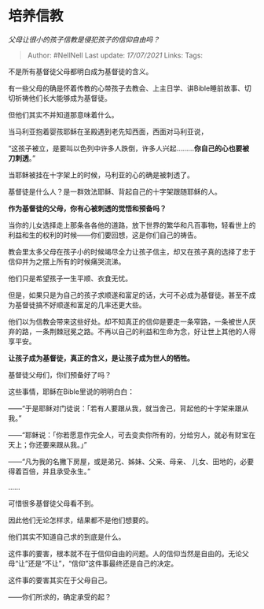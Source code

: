 # 培养信教
*父母让很小的孩子信教是侵犯孩子的信仰自由吗？*

> Author: #NellNell 
Last update: *17/07/2021* 
Links:
Tags: 
  

不是所有基督徒父母都明白成为基督徒的含义。

有一些父母的确是怀着传教的心带孩子去教会、上主日学、讲Bible睡前故事、切切祈祷他们长大能够成为基督徒。

但他们其实不并知道那意味着什么。

当马利亚抱着婴孩耶稣在圣殿遇到老先知西面，西面对马利亚说，

“这孩子被立，是要叫以色列中许多人跌倒，许多人兴起………**你自己的心也要被刀刺透**。”

当耶稣被挂在十字架上的时候，马利亚的心的确是被刺透了。

  

  

基督徒是什么人？是一群效法耶稣、背起自己的十字架跟随耶稣的人。

**作为基督徒的父母，你有心被刺透的觉悟和预备吗？**

当你的儿女选择走上那条各各他的道路，放下世界的繁华和凡百事物，轻看世上的利益和生的权利的时候——你们要回想，这是你们自己的祷告。

教会里太多父母在孩子小的时候竭尽全力让孩子信主，却又在孩子真的选择了忠于信仰并为之摆上所有的时候痛哭流涕。

他们只是希望孩子一生平顺、衣食无忧。

但是，如果只是为自己的孩子求顺遂和富足的话，大可不必成为基督徒。甚至不成为基督徒搞不好顺遂和富足的几率还更大些。

他们以为信教会带来这些好处。却不知真正的信仰是要走一条窄路，一条被世人厌弃的路，一条荆棘冠冕之路。不再以自己的利益和生命为念，好让世上其他的人得享平安。

**让孩子成为基督徒，真正的含义，是让孩子成为世人的牺牲。**

基督徒父母们，你们预备好了吗？

  

  

这些事情，耶稣在Bible里说的明明白白：

——“于是耶稣对门徒说：「若有人要跟从我，就当舍己，背起他的十字架来跟从我。”

——“耶稣说：「你若愿意作完全人，可去变卖你所有的，分给穷人，就必有财宝在天上；你还要来跟从我。」”

——“凡为我的名撇下房屋，或是弟兄、姊妹、父亲、母亲、 儿女、田地的，必要得着百倍，并且承受永生。”

……

可惜很多基督徒父母看不到。

因此他们无论怎样求，结果都不是他们想要的。

他们其实不知道自己求的到底是什么。

这件事的要害，根本就不在于信仰自由的问题。人的信仰当然是自由的。无论父母“让”还是“不让”，“信仰”这件事最终还是自己的决定。

这件事的要害其实在于父母自己。

——你们所求的，确定承受的起？